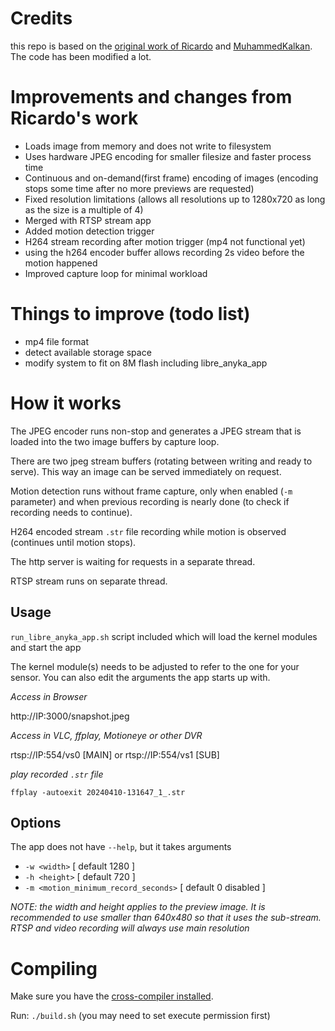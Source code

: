 # Credits
this repo is based on the [original work of Ricardo](https://github.com/ricardojlrufino/anyka_v380ipcam_experiments/tree/master) and [MuhammedKalkan](https://github.com/MuhammedKalkan/Anyka-Camera-Firmware). The code has been modified a lot.

# Improvements and changes from Ricardo's work
- Loads image from memory and does not write to filesystem
- Uses hardware JPEG encoding for smaller filesize and faster process time
- Continuous and on-demand(first frame) encoding of images (encoding stops some time after no more previews are requested)
- Fixed resolution limitations (allows all resolutions up to 1280x720 as long as the size is a multiple of 4)
- Merged with RTSP stream app
- Added motion detection trigger
- H264 stream recording after motion trigger (mp4 not functional yet)
- using the h264 encoder buffer allows recording 2s video before the motion happened
- Improved capture loop for minimal workload

# Things to improve (todo list)

- mp4 file format
- detect available storage space
- modify system to fit on 8M flash including libre_anyka_app

# How it works

The JPEG encoder runs non-stop and generates a JPEG stream that is loaded into the two image buffers by capture loop.

There are two jpeg stream buffers (rotating between writing and ready to serve). This way an image can be served immediately on request.

Motion detection runs without frame capture, only when enabled (`-m` parameter) and when previous recording is nearly done (to check if recording needs to continue).

H264 encoded stream `.str` file recording while motion is observed (continues until motion stops).

The http server is waiting for requests in a separate thread.

RTSP stream runs on separate thread.

## Usage

`run_libre_anyka_app.sh` script included which will load the kernel modules and start the app

The kernel module(s) needs to be adjusted to refer to the one for your sensor.
You can also edit the arguments the app starts up with.

*Access in Browser*

http://IP:3000/snapshot.jpeg

*Access in VLC, ffplay, Motioneye or other DVR*

rtsp://IP:554/vs0 [MAIN] or rtsp://IP:554/vs1 [SUB]

*play recorded `.str` file*

`ffplay -autoexit 20240410-131647_1_.str`

## Options

The app does not have `--help`, but it takes arguments
- `-w <width>` [ default 1280 ]
- `-h <height>` [ default 720 ]
- `-m <motion_minimum_record_seconds>` [ default 0 disabled ]

*NOTE: the width and height applies to the preview image. It is recommended to use smaller than 640x480 so that it uses the sub-stream. RTSP and video recording will always use main resolution*

# Compiling

Make sure you have the [cross-compiler installed](https://gitea.raspiweb.com/Gerge/Anyka_ak3918_hacking_journey/src/branch/main/cross-compile).

Run: `./build.sh` (you may need to set execute permission first)


